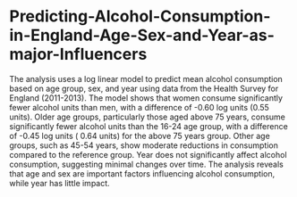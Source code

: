 # Predicting-Alcohol-Consumption-in-England-Age-Sex-and-Year-as-major-Influencers
The analysis uses a log linear model to predict mean alcohol consumption based on age group, sex, and year using data from the Health Survey for England (2011-2013). The model shows that women consume significantly fewer alcohol units than men, with a difference of -0.60 log units (0.55 units). Older age groups, particularly those aged above 75 years, consume significantly fewer alcohol units than the 16-24 age group, with a difference of -0.45 log units ( 0.64 units) for the above 75 years group. Other age groups, such as 45-54 years, show moderate reductions in consumption compared to the reference group. Year does not significantly affect alcohol consumption, suggesting minimal changes over time. The analysis reveals that age and sex are important factors influencing alcohol consumption, while year has little impact.
